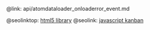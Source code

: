 @link: api/atomdataloader_onloaderror_event.md

@seolinktop: [html5 library](https://webix.com)
@seolink: [javascript kanban](https://webix.com/kanban/)